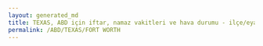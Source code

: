 ```yaml
---
layout: generated_md
title: TEXAS, ABD için iftar, namaz vakitleri ve hava durumu - ilçe/eyalet seç
permalink: /ABD/TEXAS/FORT WORTH
---
```


<script type="text/javascript">
  var country = ABD;
  var city = TEXAS;
  var state = FORT WORTH;
  var lat = 72;
  var lon = 21;
</script>
